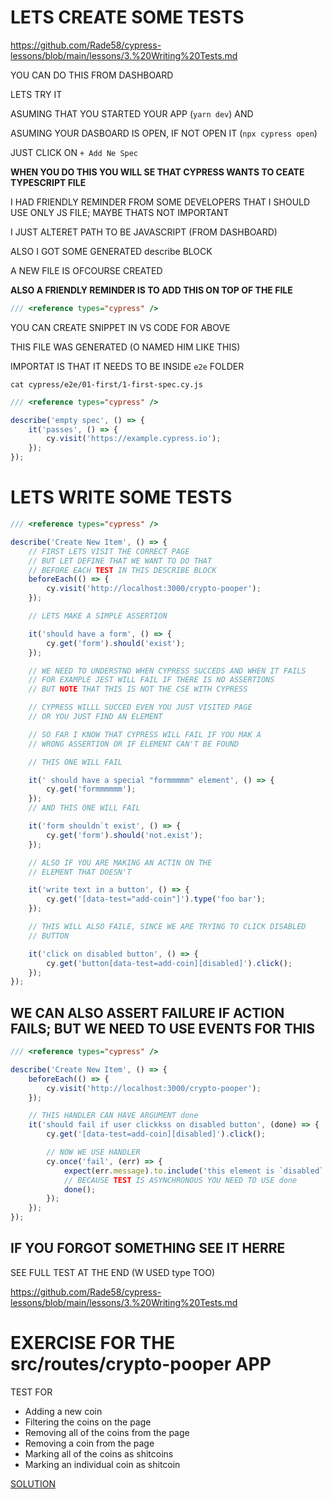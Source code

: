 # LETS CREATE SOME TESTS

<https://github.com/Rade58/cypress-lessons/blob/main/lessons/3.%20Writing%20Tests.md>

YOU CAN DO THIS FROM DASHBOARD

LETS TRY IT 

ASUMING THAT YOU STARTED YOUR APP (`yarn dev`) AND

ASUMING YOUR DASBOARD IS OPEN, IF NOT OPEN IT (`npx cypress open`)

JUST CLICK ON <kbd>`+ Add Ne Spec`</kbd>

**WHEN YOU DO THIS YOU WILL SE THAT CYPRESS WANTS TO CEATE TYPESCRIPT FILE**

I HAD FRIENDLY REMINDER FROM SOME DEVELOPERS THAT I SHOULD USE ONLY JS FILE; MAYBE THATS NOT IMPORTANT

I JUST ALTERET PATH TO BE JAVASCRIPT (FROM DASHBOARD)

ALSO I GOT SOME GENERATED describe BLOCK

A NEW FILE IS OFCOURSE CREATED

**ALSO A FRIENDLY REMINDER IS TO ADD THIS ON TOP OF THE FILE**

```js
/// <reference types="cypress" />
```

YOU CAN CREATE SNIPPET IN VS CODE FOR ABOVE

THIS FILE WAS GENERATED (O NAMED HIM LIKE THIS)

IMPORTAT IS THAT IT NEEDS TO BE INSIDE `e2e` FOLDER

```
cat cypress/e2e/01-first/1-first-spec.cy.js
```

```js
/// <reference types="cypress" />

describe('empty spec', () => {
	it('passes', () => {
		cy.visit('https://example.cypress.io');
	});
});

```

# LETS WRITE SOME TESTS

```js
/// <reference types="cypress" />

describe('Create New Item', () => {
	// FIRST LETS VISIT THE CORRECT PAGE
	// BUT LET DEFINE THAT WE WANT TO DO THAT
	// BEFORE EACH TEST IN THIS DESCRIBE BLOCK
	beforeEach(() => {
		cy.visit('http://localhost:3000/crypto-pooper');
	});

	// LETS MAKE A SIMPLE ASSERTION

	it('should have a form', () => {
		cy.get('form').should('exist');
	});

	// WE NEED TO UNDERSTND WHEN CYPRESS SUCCEDS AND WHEN IT FAILS
	// FOR EXAMPLE JEST WILL FAIL IF THERE IS NO ASSERTIONS
	// BUT NOTE THAT THIS IS NOT THE CSE WITH CYPRESS

	// CYPRESS WILLL SUCCED EVEN YOU JUST VISITED PAGE
	// OR YOU JUST FIND AN ELEMENT

	// SO FAR I KNOW THAT CYPRESS WILL FAIL IF YOU MAK A
	// WRONG ASSERTION OR IF ELEMENT CAN'T BE FOUND

	// THIS ONE WILL FAIL

	it(' should have a special "formmmmm" element', () => {
		cy.get('formmmmmm');
	});
	// AND THIS ONE WILL FAIL

	it('form shouldn`t exist', () => {
		cy.get('form').should('not.exist');
	});

	// ALSO IF YOU ARE MAKING AN ACTIN ON THE
	// ELEMENT THAT DOESN'T

	it('write text in a button', () => {
		cy.get('[data-test="add-coin"]').type('foo bar');
	});

	// THIS WILL ALSO FAILE, SINCE WE ARE TRYING TO CLICK DISABLED
	// BUTTON

	it('click on disabled button', () => {
		cy.get('button[data-test=add-coin][disabled]').click();
	});
});

```

## WE CAN ALSO ASSERT FAILURE IF ACTION FAILS; BUT WE NEED TO USE EVENTS FOR THIS

```js
/// <reference types="cypress" />

describe('Create New Item', () => {
	beforeEach(() => {
		cy.visit('http://localhost:3000/crypto-pooper');
	});

	// THIS HANDLER CAN HAVE ARGUMENT done
	it('should fail if user clickkss on disabled button', (done) => {
		cy.get('[data-test=add-coin][disabled]').click();

		// NOW WE USE HANDLER
		cy.once('fail', (err) => {
			expect(err.message).to.include('this element is `disabled`');
			// BECAUSE TEST IS ASYNCHRONOUS YOU NEED TO USE done
			done();
		});
	});
});

```

## IF YOU FORGOT SOMETHING SEE IT HERRE

SEE FULL TEST AT THE END (W USED type TOO)

<https://github.com/Rade58/cypress-lessons/blob/main/lessons/3.%20Writing%20Tests.md>

# EXERCISE FOR THE src/routes/crypto-pooper APP

TEST FOR

- Adding a new coin
- Filtering the coins on the page
- Removing all of the coins from the page
- Removing a coin from the page
- Marking all of the coins as shitcoins
- Marking an individual coin as shitcoin

[SOLUTION](cypress/e2e/01-first/2-2-coins-spec.cy.js)
